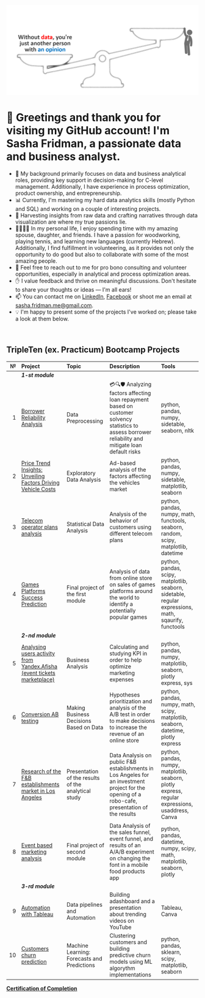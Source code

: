 ![Data-Opinion](https://github.com/Sasha-Fridman/Sasha-Fridman/blob/main/Data-Opinion.gif)

# 👋 Greetings and thank you for visiting my GitHub account! I'm Sasha Fridman, a passionate data and business analyst.

- 💼 My background primarily focuses on data and business analytical roles, providing key support in decision-making for C-level management. Additionally, I have experience in process optimization, product ownership, and entrepreneurship.
- 📊 Currently, I'm mastering my hard data analytics skills (mostly Python and SQL) and working on a couple of interesting projects.
- 💖 Harvesting insights from raw data and crafting narratives through data visualization are where my true passions lie.
- 👨‍👩‍👧‍👦 In my personal life, I enjoy spending time with my amazing spouse, daughter, and friends. I have a passion for woodworking, playing tennis, and learning new languages (currently Hebrew). Additionally, I find fulfillment in volunteering, as it provides not only the opportunity to do good but also to collaborate with some of the most amazing people.
- 💬 Feel free to reach out to me for pro bono consulting and volunteer opportunities, especially in analytical and process optimization areas.
- ✋ I value feedback and thrive on meaningful discussions. Don't hesitate to share your thoughts or ideas — I'm all ears!
- 📫 You can contact me on [LinkedIn](https://www.linkedin.com/in/sasha-fridman/), [Facebook](https://www.facebook.com/alexander.fridman.1) or shoot me an email at sasha.fridman.me@gmail.com.
- 💡 I'm happy to present some of the projects I've worked on; please take a look at them below.  

</br> 

## TripleTen (ex. Practicum) Bootcamp Projects
|№|Project|Topic|Description|Tools|
|---:|:----------|:--------|:------------------------------------------------------------|:-------------|
||***1-st module***||||
|1  |[Borrower Reliability Analysis](https://github.com/Sasha-Fridman/TripleTen-ex.-Practicum-Projects/blob/main/1.%20Data%20Preprocessing.ipynb)|Data Preprocessing|💳🔍🛡️ Analyzing factors affecting loan repayment based on customer solvency statistics to assess borrower reliability and mitigate loan default risks|python, pandas, numpy, sidetable, seaborn, nltk|
|2  |[Price Trend Insights: Unveiling Factors Driving Vehicle Costs]()|Exploratory Data Analysis|Ad-based analysis of the factors affecting the vehicles market |python, pandas, numpy, sidetable, matplotlib,  seaborn|
|3  |[Telecom operator plans analysis]()|Statistical Data Analysis|Analysis of the behavior of customers using different telecom plans |python, pandas, numpy, math, functools, seaborn, random, scipy, matplotlib, datetime|
|4  |[Games Platforms Success Prediction]()|Final project of the first module|Analysis of data from online store on sales of games platforms around the world to identify a potentially popular games |python, pandas, scipy, matplotlib, seaborn, sidetable, regular expressions, math, sqaurify, functools|
||***2-nd module***||||
|5  |[Analysing users activity from Yandex.Afisha (event tickets marketplace) ]()|Business Analysis | Calculating and studying KPI in order to help optimize marketing expenses |python, pandas, numpy, matplotlib, seaborn, plotly express, sys|
|6  |[Conversion AB testing]()|Making Business Decisions Based on Data|Hypotheses prioritization and analysis of the A/B test in order to make decisions to increase the revenue of an online store|python, pandas, numpy, math, scipy, matplotlib, seaborn, datetime, plotly express|
|7  |[Research of the F&B establishments market in Los Angeles]()|Presentation of the results of the analytical study|Data Analysis on public F&B establishments in Los Angeles for an investment project for the opening of a robo-cafe, presentation of the results|python, pandas, numpy, matplotlib, seaborn, plotly express, regular expressions, usaddress, Canva|
|8  |[Event based marketing analysis]()|Final project of second module|Data Analysis of the sales funnel, event funnel, and results of an A/A/B experiment on changing the font in a mobile food products app|python, pandas, datetime, numpy, scipy, math, matplotlib, seaborn, plotly|
||***3-rd module***|||
|9  |[Automation with Tableau]()|Data pipelines and Automation|Building adashboard and a presentation about trending videos on YouTube |Tableau, Canva|
|10  |[Customers churn prediction]()|Machine Learning: Forecasts and Predictions|Clustering customers and building predictive churn models using ML algorythm implementations|python, pandas, sklearn, scipy, matplotlib, seaborn|


[**Certification of Сompletion**]() 

<!--

&nbsp or </br>;  - for brakes

**Sasha-Fridman/Sasha-Fridman** is a ✨ _special_ ✨ repository because its `README.md` (this file) appears on your GitHub profile.

Here are some ideas to get you started:

- 🔭 I’m currently working on ...
- 🌱 I’m currently learning ...
- 👯 I’m looking to collaborate on ...
- 🤔 I’m looking for help with ...
- 💬 Ask me about ...
- 📫 How to reach me: ...
- 😄 Pronouns: ...
- ⚡ Fun fact: ...

portfolio example AVS1508
### 🛠 &nbsp;Tech Stack

![Python](https://img.shields.io/badge/-Python-05122A?style=flat&logo=python)&nbsp;
![JavaScript](https://img.shields.io/badge/-JavaScript-05122A?style=flat&logo=javascript)&nbsp;
![Java](https://img.shields.io/badge/-Java-05122A?style=flat&logo=Java&logoColor=FFA518)&nbsp;
![C](https://img.shields.io/badge/-C-05122A?style=flat&logo=C&logoColor=A8B9CC)&nbsp;
![C++](https://img.shields.io/badge/-C++-05122A?style=flat&logo=C%2B%2B&logoColor=00599C)&nbsp;
![R (Statistics)](https://img.shields.io/badge/-R-05122A?style=flat&logo=R&logoColor=276DC3)\
![React](https://img.shields.io/badge/-React-05122A?style=flat&logo=react)&nbsp;
![Node.js](https://img.shields.io/badge/-Node.js-05122A?style=flat&logo=node.js)&nbsp;
![Django](https://img.shields.io/badge/-Django-05122A?style=flat&logo=django&logoColor=092E20)&nbsp;
![Flask](https://img.shields.io/badge/-Flask-05122A?style=flat&logo=flask)&nbsp;
![Bootstrap](https://img.shields.io/badge/-Bootstrap-05122A?style=flat&logo=bootstrap&logoColor=563D7C)\
![HTML](https://img.shields.io/badge/-HTML-05122A?style=flat&logo=HTML5)&nbsp;
![CSS](https://img.shields.io/badge/-CSS-05122A?style=flat&logo=CSS3&logoColor=1572B6)&nbsp;
![Git](https://img.shields.io/badge/-Git-05122A?style=flat&logo=git)&nbsp;
![GitHub](https://img.shields.io/badge/-GitHub-05122A?style=flat&logo=github)&nbsp;
![Markdown](https://img.shields.io/badge/-Markdown-05122A?style=flat&logo=markdown)\
![Visual Studio Code](https://img.shields.io/badge/-Visual%20Studio%20Code-05122A?style=flat&logo=visual-studio-code&logoColor=007ACC)&nbsp;
![RStudio](https://img.shields.io/badge/-RStudio-05122A?style=flat&logo=rstudio)&nbsp;
![Eclipse](https://img.shields.io/badge/-Eclipse-05122A?style=flat&logo=eclipse-ide&logoColor=2C2255)\
![Illustrator](https://img.shields.io/badge/-Illustrator-05122A?style=flat&logo=adobe-illustrator)&nbsp;
![Photoshop](https://img.shields.io/badge/-Photoshop-05122A?style=flat&logo=adobe-photoshop)&nbsp;
![InDesign](https://img.shields.io/badge/-InDesign-05122A?style=flat&logo=adobe-indesign)

### ⚙️ &nbsp;GitHub Analytics

<p align="center">
<a href="https://github.com/AVS1508">
  <img height="180em" src="https://github-readme-stats-eight-theta.vercel.app/api?username=AVS1508&show_icons=true&theme=algolia&include_all_commits=true&count_private=true"/>
  <img height="180em" src="https://github-readme-stats-eight-theta.vercel.app/api/top-langs/?username=AVS1508&layout=compact&langs_count=8&theme=algolia"/>
</a>
</p>

### 🤝🏻 &nbsp;Connect with Me

<p align="center">
<a href="https://www.adityavsingh.com"><img src="https://img.shields.io/badge/-adityavsingh.com-3423A6?style=flat&logo=Google-Chrome&logoColor=white"/></a>
<a href="https://linkedin.com/in/AVS1508"><img src="https://img.shields.io/badge/-Aditya%20Vikram%20Singh-0077B5?style=flat&logo=Linkedin&logoColor=white"/></a>
<a href="mailto:avsingh@umass.edu"><img src="https://img.shields.io/badge/-avsingh@umass.edu-D14836?style=flat&logo=Gmail&logoColor=white"/></a>
<a href="https://instagram.com/adityavs_"><img src="https://img.shields.io/badge/-@adityavs__-E4405F?style=flat&logo=Instagram&logoColor=white"/></a>
<a href="https://facebook.com/AVS1508"><img src="https://img.shields.io/badge/-@AVS1508-1877F2?style=flat&logo=Facebook&logoColor=white"/></a>
<a href="https://www.pinterest.ca/AVS1508"><img src="https://img.shields.io/badge/-@AVS1508-BD081C?style=flat&logo=Pinterest&logoColor=white"/></a>
<a href="https://www.behance.net/AVS1508"><img src="https://img.shields.io/badge/-@AVS1508-1769FF?style=flat&logo=Behance&logoColor=white"/></a>
</p>

-->
